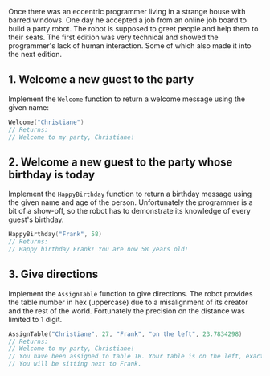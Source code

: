 Once there was an eccentric programmer living in a strange house with barred windows.
One day he accepted a job from an online job board to build a party robot. The
robot is supposed to greet people and help them to their seats. The first edition
was very technical and showed the programmer's lack of human interaction. Some of
which also made it into the next edition.

## 1. Welcome a new guest to the party

Implement the `Welcome` function to return a welcome message using the given name:

```go
Welcome("Christiane")
// Returns:
// Welcome to my party, Christiane!
```

## 2. Welcome a new guest to the party whose birthday is today

Implement the `HappyBirthday` function to return a birthday message using the given name and age of the person.
Unfortunately the programmer is a bit of a show-off, so the robot has to demonstrate its
knowledge of every guest's birthday.

```go
HappyBirthday("Frank", 58)
// Returns:
// Happy birthday Frank! You are now 58 years old!
```

## 3. Give directions

Implement the `AssignTable` function to give directions. The robot provides the table number in hex (uppercase)
due to a misalignment of its creator and the rest of the world. Fortunately the precision on the distance
was limited to 1 digit.

```go
AssignTable("Christiane", 27, "Frank", "on the left", 23.7834298)
// Returns:
// Welcome to my party, Christiane!
// You have been assigned to table 1B. Your table is on the left, exactly 23.8 meters from here.
// You will be sitting next to Frank.
```
